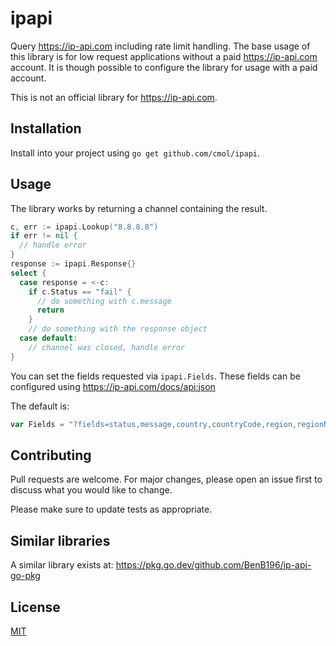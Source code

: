 # ipapi

Query https://ip-api.com including rate limit handling. The base usage of this
library is for low request applications without a paid https://ip-api.com
account. It is though possible to configure the library for usage with a paid
account.

This is not an official library for https://ip-api.com.

## Installation

Install into your project using `go get github.com/cmol/ipapi`.

## Usage

The library works by returning a channel containing the result.

```go
c, err := ipapi.Lookup("8.8.8.8")
if err != nil {
  // handle error
}
response := ipapi.Response{}
select {
  case response = <-c:
    if c.Status == "fail" {
      // do something with c.message
      return
    }
    // do something with the response object
  case default:
    // channel was closed, handle error
}
```

You can set the fields requested via `ipapi.Fields`. These fields can be
configured using https://ip-api.com/docs/api:json

The default is:

```go
var Fields = "?fields=status,message,country,countryCode,region,regionName,city,zip,lat,lon,timezone,isp,org,as,query"
```

## Contributing
Pull requests are welcome. For major changes, please open an issue first to
discuss what you would like to change.

Please make sure to update tests as appropriate.

## Similar libraries

A similar library exists at: https://pkg.go.dev/github.com/BenB196/ip-api-go-pkg


## License

[MIT](https://choosealicense.com/licenses/mit/)
